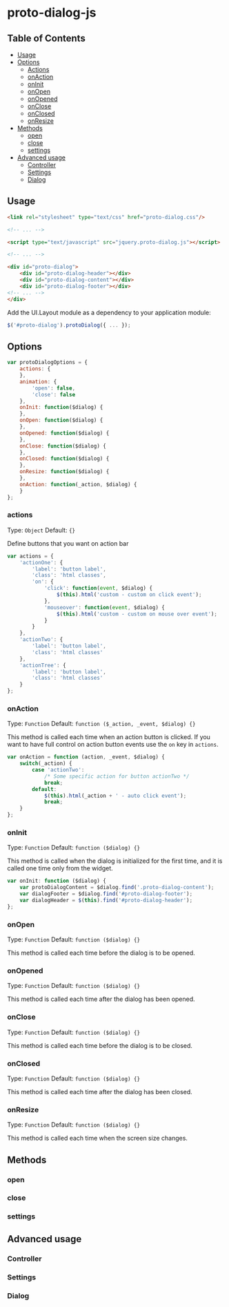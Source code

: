 # proto-dialog-js

## Table of Contents

- [Usage](#usage)
- [Options](#options)
    - [Actions](#actions)
    - [onAction](#onaction)
    - [onInit](#oninit)
    - [onOpen](#onopen)
    - [onOpened](#onopened)
	- [onClose](#onclose)
	- [onClosed](#onclosed)
    - [onResize](#onresize)
- [Methods](#methods)
    - [open](#open)
    - [close](#close)
    - [settings](#settings)
- [Advanced usage](#advanced-usage)
    - [Controller](#controller)
    - [Settings](#settings-1)
    - [Dialog](#dialog)

## Usage

```html
<link rel="stylesheet" type="text/css" href="proto-dialog.css"/>

<!-- ... -->

<script type="text/javascript" src="jquery.proto-dialog.js"></script>

<!-- ... -->

<div id="proto-dialog">
    <div id="proto-dialog-header"></div>
    <div id="proto-dialog-content"></div>
    <div id="proto-dialog-footer"></div>
<!-- ... -->
</div>
```

Add the UI.Layout module as a dependency to your application module:

```javascript
$('#proto-dialog').protoDialog({ ... });
```

## Options

```javascript
var protoDialogOptions = {
    actions: {
    },
    animation: {
        'open': false,
        'close': false
    },
    onInit: function($dialog) {
    },
    onOpen: function($dialog) {
    },
    onOpened: function($dialog) {
    },
    onClose: function($dialog) {
    },
    onClosed: function($dialog) {
    },
    onResize: function($dialog) {
    },
    onAction: function(_action, $dialog) {
    }
};
```

### actions

Type: `Object`
Default: `{}`

Define buttons that you want on action bar

```javascript
var actions = {
    'actionOne': {
        'label': 'button label',
        'class': 'html classes',
        'on': {
            'click': function(event, $dialog) {
                $(this).html('custom - custom on click event');
            },
            'mouseover': function(event, $dialog) {
                $(this).html('custom - custom on mouse over event');
            }
        }
    },
    'actionTwo': {
        'label': 'button label',
        'class': 'html classes'
    },
    'actionTree': {
        'label': 'button label',
        'class': 'html classes'
    }
};
```

### onAction

Type: `Function`
Default: `function ($_action, _event, $dialog) {}`

This method is called each time when an action button is clicked. If you want to have full control on action button events use the `on` key in `actions`.

```javascript
var onAction = function (action, _event, $dialog) {
    switch(_action) {
        case 'actionTwo':
            /* Some specific action for button actionTwo */
            break;
        default:
            $(this).html(_action + ' - auto click event');
            break;
    }
};
```

### onInit

Type: `Function`
Default: `function ($dialog) {}`

This method is called when the dialog is initialized for the first time, and it is called one time only from the widget.

```javascript
var onInit: function ($dialog) {
    var protoDialogContent = $dialog.find('.proto-dialog-content');
    var dialogFooter = $dialog.find('#proto-dialog-footer');
    var dialogHeader = $(this).find('#proto-dialog-header');
};
```

### onOpen

Type: `Function`
Default: `function ($dialog) {}`

This method is called each time before the dialog is to be opened.

### onOpened

Type: `Function`
Default: `function ($dialog) {}`

This method is called each time after the dialog has been opened.

### onClose

Type: `Function`
Default: `function ($dialog) {}`

This method is called each time before the dialog is to be closed.

### onClosed

Type: `Function`
Default: `function ($dialog) {}`

This method is called each time after the dialog has been closed.

### onResize

Type: `Function`
Default: `function ($dialog) {}`

This method is called each time when the screen size changes.

## Methods

### open

### close

### settings

## Advanced usage

### Controller

### Settings

### Dialog
